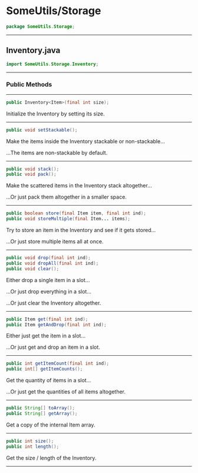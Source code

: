 # SomeUtils/Storage

```java
package SomeUtils.Storage;
```

---

## Inventory.java

```java
import SomeUtils.Storage.Inventory;
```
---

### Public Methods

---

```java
public Inventory<Item>(final int size);
```

Initialize the Inventory by setting its size.

---

```java
public void setStackable();
```

Make the items inside the Inventory stackable or non-stackable...

...The items are non-stackable by default.

---

```java
public void stack();
public void pack();
```

Make the scattered items in the Inventory stack altogether...

...Or just pack them altogether in a smaller space.

---

```java
public boolean store(final Item item, final int ind);
public void storeMultiple(final Item... items);
```

Try to store an item in the Inventory and see if it gets stored...

...Or just store multiple items all at once.

---

```java
public void drop(final int ind);
public void dropAll(final int ind);
public void clear();
```

Either drop a single item in a slot...

...Or just drop everything in a slot...

...Or just clear the Inventory altogether.

---

```java
public Item get(final int ind);
public Item getAndDrop(final int ind);
```

Either just get the item in a slot...

...Or just get and drop an item in a slot.

---

```java
public int getItemCount(final int ind);
public int[] getItemCounts();
```

Get the quantity of items in a slot...

...Or just get the quantities of all items altogether.

---

```java
public String[] toArray();
public String[] getArray();
```

Get a copy of the internal Item array.

---

```java
public int size();
public int length();
```

Get the size / length of the Inventory.

---
